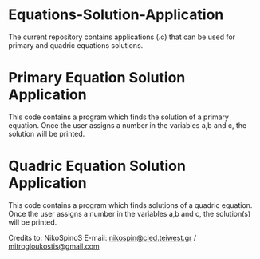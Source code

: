 # Equations-Solution-Application
The current repository contains applications (.c) that can be used for primary and quadric equations solutions.

# Primary Equation Solution Application
This code contains a program which finds the solution of a primary equation. Once the user assigns a number in the variables a,b and c, the solution will be printed.

# Quadric Equation Solution Application
This code contains a program which finds solutions of a quadric equation. Once the user assigns a number in the variables a,b and c, the solution(s) will be printed.

Credits to: NikoSpinoS
E-mail: nikospin@cied.teiwest.gr / mitrogloukostis@gmail.com
